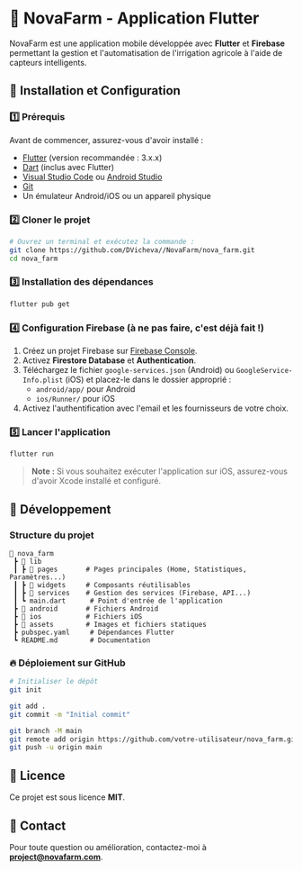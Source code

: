 # 📌 NovaFarm - Application Flutter

NovaFarm est une application mobile développée avec **Flutter** et **Firebase** permettant la gestion et l'automatisation de l'irrigation agricole à l'aide de capteurs intelligents.

## 🚀 Installation et Configuration

### 1️⃣ Prérequis
Avant de commencer, assurez-vous d'avoir installé :

- [Flutter](https://flutter.dev/docs/get-started/install) (version recommandée : 3.x.x)
- [Dart](https://dart.dev/get-dart) (inclus avec Flutter)
- [Visual Studio Code](https://code.visualstudio.com/) ou [Android Studio](https://developer.android.com/studio)
- [Git](https://git-scm.com/)
- Un émulateur Android/iOS ou un appareil physique

### 2️⃣ Cloner le projet

```bash
# Ouvrez un terminal et exécutez la commande :
git clone https://github.com/DVicheva//NovaFarm/nova_farm.git
cd nova_farm
```

### 3️⃣ Installation des dépendances

```bash
flutter pub get
```

### 4️⃣ Configuration Firebase (à ne pas faire, c'est déjà fait !) 
1. Créez un projet Firebase sur [Firebase Console](https://console.firebase.google.com/).
2. Activez **Firestore Database** et **Authentication**.
3. Téléchargez le fichier `google-services.json` (Android) ou `GoogleService-Info.plist` (iOS) et placez-le dans le dossier approprié :
   - `android/app/` pour Android
   - `ios/Runner/` pour iOS
4. Activez l'authentification avec l'email et les fournisseurs de votre choix.

### 5️⃣ Lancer l'application

```bash
flutter run
```

> **Note :** Si vous souhaitez exécuter l'application sur iOS, assurez-vous d'avoir Xcode installé et configuré.

## 🌱 Développement

### Structure du projet
```
📂 nova_farm
 ┣ 📂 lib
 ┃ ┣ 📂 pages       # Pages principales (Home, Statistiques, Paramètres...)
 ┃ ┣ 📂 widgets     # Composants réutilisables
 ┃ ┣ 📂 services    # Gestion des services (Firebase, API...)
 ┃ ┗ main.dart      # Point d'entrée de l'application
 ┣ 📂 android       # Fichiers Android
 ┣ 📂 ios           # Fichiers iOS
 ┣ 📂 assets        # Images et fichiers statiques
 ┣ pubspec.yaml     # Dépendances Flutter
 ┗ README.md        # Documentation
```

### 🔥 Déploiement sur GitHub

```bash
# Initialiser le dépôt
git init

git add .
git commit -m "Initial commit"

git branch -M main
git remote add origin https://github.com/votre-utilisateur/nova_farm.git
git push -u origin main
```
## 📄 Licence
Ce projet est sous licence **MIT**.

## 📧 Contact
Pour toute question ou amélioration, contactez-moi à **project@novafarm.com**.
